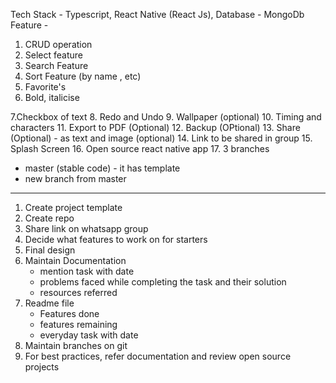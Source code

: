 Tech Stack - Typescript, React Native (React Js),  Database - MongoDb
Feature - 
1. CRUD operation
2. Select feature
3. Search Feature
4. Sort Feature (by name , etc)
5. Favorite's
6. Bold, italicise

7.Checkbox of text
8. Redo and Undo
9. Wallpaper (optional)
10. Timing and characters
11. Export to PDF (Optional)
12. Backup (OPtional)
13. Share (Optional) - as text and image (optional)
14. Link to be shared in group
15. Splash Screen
16. Open source react native app 
17. 3 branches 
- master (stable code) - it has template
- new branch from master

--------------------------------------------------------------------------
1. Create project template
2. Create repo
3. Share link on whatsapp group
4. Decide what features to work on for starters
5. Final design
6. Maintain Documentation
   - mention task with date
   - problems faced while completing the task and their solution
   - resources referred 
7. Readme file
    - Features done
    - features remaining
    - everyday task with date
8. Maintain branches on git
9. For best practices, refer documentation and review open source projects